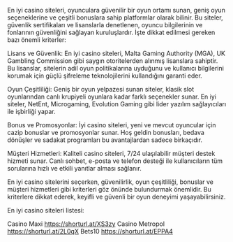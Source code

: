 En iyi casino siteleri, oyunculara güvenilir bir oyun ortamı sunan, geniş oyun seçeneklerine ve çeşitli bonuslara sahip platformlar olarak bilinir. Bu siteler, güvenlik sertifikaları ve lisanslarla denetlenen, oyuncu bilgilerinin ve fonlarının güvenliğini sağlayan kuruluşlardır. İşte dikkat edilmesi gereken bazı önemli kriterler:

Lisans ve Güvenlik: En iyi casino siteleri, Malta Gaming Authority (MGA), UK Gambling Commission gibi saygın otoritelerden alınmış lisanslara sahiptir. Bu lisanslar, sitelerin adil oyun politikalarına uyduğunu ve kullanıcı bilgilerini korumak için güçlü şifreleme teknolojilerini kullandığını garanti eder.

Oyun Çeşitliliği: Geniş bir oyun yelpazesi sunan siteler, klasik slot oyunlarından canlı krupiyeli oyunlara kadar farklı seçenekler sunar. En iyi siteler, NetEnt, Microgaming, Evolution Gaming gibi lider yazılım sağlayıcıları ile işbirliği yapar.

Bonus ve Promosyonlar: İyi casino siteleri, yeni ve mevcut oyuncular için cazip bonuslar ve promosyonlar sunar. Hoş geldin bonusları, bedava dönüşler ve sadakat programları bu avantajlardan sadece birkaçıdır.

Müşteri Hizmetleri: Kaliteli casino siteleri, 7/24 ulaşılabilir müşteri destek hizmeti sunar. Canlı sohbet, e-posta ve telefon desteği ile kullanıcıların tüm sorularına hızlı ve etkili yanıtlar alması sağlanır.

En iyi casino sitelerini seçerken, güvenilirlik, oyun çeşitliliği, bonuslar ve müşteri hizmetleri gibi kriterleri göz önünde bulundurmak önemlidir. Bu kriterlere dikkat ederek, keyifli ve güvenli bir oyun deneyimi yaşayabilirsiniz.

En iyi casino siteleri listesi:

Casino Maxi https://shorturl.at/XS3zy
Casino Metropol https://shorturl.at/2L0qX
Bets10 https://shorturl.at/EPPA4
